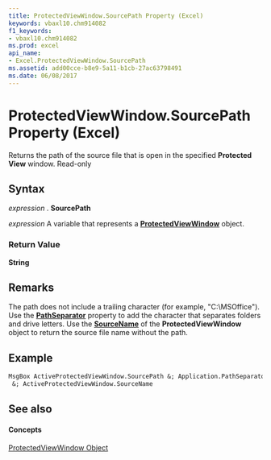 ```yaml
---
title: ProtectedViewWindow.SourcePath Property (Excel)
keywords: vbaxl10.chm914082
f1_keywords:
- vbaxl10.chm914082
ms.prod: excel
api_name:
- Excel.ProtectedViewWindow.SourcePath
ms.assetid: add00cce-b8e9-5a11-b1cb-27ac63798491
ms.date: 06/08/2017
---
```



# ProtectedViewWindow.SourcePath Property (Excel)

Returns the path of the source file that is open in the specified  **Protected View** window. Read-only


## Syntax

 _expression_ . **SourcePath**

 _expression_ A variable that represents a **[ProtectedViewWindow](Excel.ProtectedViewWindow.md)** object.


### Return Value

 **String**


## Remarks

The path does not include a trailing character (for example, "C:\MSOffice"). Use the  **[PathSeparator](Excel.Application.PathSeparator.md)** property to add the character that separates folders and drive letters. Use the **[SourceName](Excel.ProtectedViewWindow.SourceName.md)** of the **ProtectedViewWindow** object to return the source file name without the path.


## Example


```vb
MsgBox ActiveProtectedViewWindow.SourcePath &; Application.PathSeparator _ 
 &; ActiveProtectedViewWindow.SourceName 

```


## See also


#### Concepts


[ProtectedViewWindow Object](Excel.ProtectedViewWindow.md)

